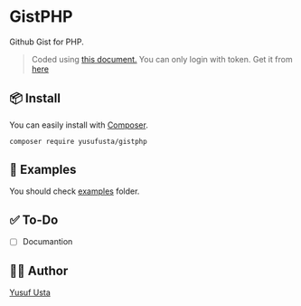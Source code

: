 # GistPHP
Github Gist for PHP.

> Coded using [this document.](https://docs.github.com/en/rest/reference/gists)
> You can only login with token. Get it from [here](https://github.com/settings/tokens)

## 📦 Install
You can easily install with [Composer](https://getcomposer.org/).
```sh
composer require yusufusta/gistphp
```

## 🔎 Examples
You should check [examples](https://github.com/YusufUsta/GistPHP/tree/master/examples) folder.

## ✅ To-Do
- [ ]  Documantion

## 👨‍💻 Author
[Yusuf Usta](https://github.com/quiec)
